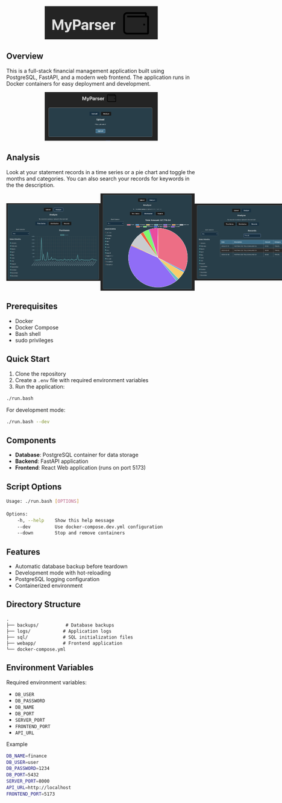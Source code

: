 <div align="center">
    <img src="images/header.png" alt="Finance Web Application Header" width="300"/>
</div>

## Overview
This is a full-stack financial management application built using PostgreSQL, FastAPI, and a modern web frontend. The application runs in Docker containers for easy deployment and development.

<div align="center">
    <img src="images/main.png" alt="Upload Images" width="300"/>
</div>

## Analysis

Look at your statement records in a time series or a pie chart and toggle the months and categories. You can also search your records for keywords in the the description.

<div style="display: flex; justify-content: space-between; align-items: center;">
    <img src="images/line.png" alt="Line Chart" width="250"/>
    <img src="images/pie.png" alt="Pie Chart" width="250"/>
    <img src="images/records.png" alt="Records View" width="250"/>
</div>

## Prerequisites
- Docker
- Docker Compose
- Bash shell
- sudo privileges

## Quick Start
1. Clone the repository
2. Create a `.env` file with required environment variables
3. Run the application:
```bash
./run.bash
```

For development mode:
```bash
./run.bash --dev
```

## Components
- **Database**: PostgreSQL container for data storage
- **Backend**: FastAPI application
- **Frontend**: React Web application (runs on port 5173)

## Script Options
```bash
Usage: ./run.bash [OPTIONS]

Options:
    -h, --help    Show this help message
    --dev         Use docker-compose.dev.yml configuration
    --down        Stop and remove containers
```

## Features
- Automatic database backup before teardown
- Development mode with hot-reloading
- PostgreSQL logging configuration
- Containerized environment

## Directory Structure
```
.
├── backups/          # Database backups
├── logs/            # Application logs
├── sql/             # SQL initialization files
├── webapp/          # Frontend application
└── docker-compose.yml
```

## Environment Variables
Required environment variables:
- `DB_USER`
- `DB_PASSWORD`
- `DB_NAME`
- `DB_PORT`
- `SERVER_PORT`
- `FRONTEND_PORT`
- `API_URL`

Example

```bash
DB_NAME=finance
DB_USER=user
DB_PASSWORD=1234
DB_PORT=5432
SERVER_PORT=8000
API_URL=http://localhost
FRONTEND_PORT=5173
```
